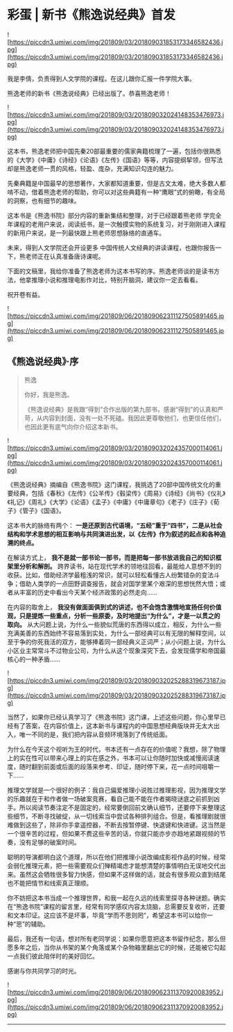 # 彩蛋 | 新书《熊逸说经典》首发

![https://piccdn3.umiwi.com/img/201809/03/201809031853173346582436.jpg](https://piccdn3.umiwi.com/img/201809/03/201809031853173346582436.jpg)

我是李倩，负责得到人文学院的课程。在这儿跟你汇报一件学院大事。

熊逸老师的新书《熊逸说经典》已经出版了。恭喜熊逸老师！

![https://piccdn3.umiwi.com/img/201809/03/201809032024148353476973.jpg](https://piccdn3.umiwi.com/img/201809/03/201809032024148353476973.jpg)

这本书，熊逸老师把中国先秦20部最重要的儒家典籍梳理了一遍，包括你很熟悉的《大学》《中庸》《诗经》《论语》《左传》《国语》等等，内容提纲挈领，但写法却是熊逸老师一贯的风格，轻盈、庞杂，充满知识勾连的魅力。

先秦典籍是中国最早的思想著作，大家都知道重要，但是古文太难，绝大多数人都啃不动，借着熊逸老师的帮助，你可以对这些典籍有一种“鹰眼”式的俯瞰，有全局的洞察，也有细节的趣味。

这本书是《熊逸书院》部分内容的重新集结和整理，对于已经跟着熊老师 学完全年课程的老用户来说，阅读纸书，是一次触摸实物的系统复习，对于刚刚进入课程的新用户来说，是一列最快跟上熊老师思想脉络的直通车。

未来，得到人文学院还会开设更多 中国传统人文经典的讲读课程，也跟你报告一下，熊老师正在认真准备唐诗课呢。

下面的文稿里，我给你准备了熊逸老师为这本书写的序。熊逸老师谈的是读书方法，他拿推理小说和推理电影作对比，特别开脑洞，建议你一定去看看。

祝开卷有益。

![https://piccdn3.umiwi.com/img/201809/06/201809062311127505891465.jpg](https://piccdn3.umiwi.com/img/201809/06/201809062311127505891465.jpg)

## 《熊逸说经典》·序

> 熊逸
> 
> 你好，我是熊逸。
> 
> 《熊逸说经典》是我跟“得到”合作出版的第九部书，感谢“得到”的认真和严苛，从内容到封面，没有一处不死磕。我因此更尊敬他们，也更信任他们，也因此更有底气向你介绍这本新书。

![https://piccdn3.umiwi.com/img/201809/03/201809032024357000114061.jpg](https://piccdn3.umiwi.com/img/201809/03/201809032024357000114061.jpg)

《熊逸说经典》摘编自《熊逸书院》这门课程，我挑选了20部中国传统文化的重要经典，包括《春秋》《左传》《公羊传》《毂梁传》《周易》《诗经》《尚书》《仪礼》《礼记》《周礼》《大学》《论语》《孟子》《中庸》《中庸章句》《老子》《庄子》《荀子》《管子》《国语》。

这本书大的脉络有两个： **一是还原到古代语境，“五经”重于“四书”，二是从社会结构和学术思想的相互影响与共同演进出发，以《左传》作为叙述的起点和各种追溯的终点。**

在解读方式上， **我不是就一部书论一部书，而是把每一部书放进我自己的知识框架里分析和解剖。** 跨界读书，站在现代学术的领地往回看，最能给人意想不到的收获。比如，借助经济学最粗浅的常识，就可以轻松看懂古人纷繁错杂的变法斗争；借助人类学的一点田野调查报告，就会对国学里某个艰深的思想恍然大悟；或者从丰富的历史中看出今天某个经济政策的必然走向……

在内容的取舍上， **我没有做面面俱到式的讲述，也不会饱含激情地宣扬任何价值观，只是提炼一些重点，分析一些原委，及时地提出“为什么”，才是一以贯之的取向。** 从大问题上说，为什么一些貌似荒唐的东西得以成立，相反，为什么一些充满美善的东西始终不容易落到实处，为什么一部经典可以有无限的解释空间，以至于争的你死我活的双方，能够捧着同一部经典义正词严；从小问题上说，为什么小区业主常常斗不过物业公司，为什么从这个现象深究下去，会发现儒学和帝国最核心的一种矛盾……

![https://piccdn3.umiwi.com/img/201809/03/201809032025288319673187.jpg](https://piccdn3.umiwi.com/img/201809/03/201809032025288319673187.jpg)

当然了，如果你已经认真学习了《熊逸书院》这门课，上述这些问题，你心里早已经有了答案，在内容价值上，这本新书与课程内的中国思想经典版块并无太大出入，唯一不同的是，我们把内容从音频环境落到了传统纸面。

为什么在今天这个视听为王的时代，书本还有一点存在的价值呢？我想，除了物理上的实在性可以带来心理上的实在感之外，书本可以让你随时加快或减慢阅读速度，随时翻到前面或后面的段落来参考、印证，随时停下来，花一点时间咀嚼一下……

推理文学就是一个很好的例子：我自己偏爱推理小说胜过推理影视，因为推理文学的乐趣就在于和作者做一场破案竞赛，看自己能不能在作者揭晓谜底之前抓到凶手。所以阅读节奏注定不是固定的，经常要倒回前文确认细节，还要停下来整理这些细节，不断寻找破绽，从一切线索当中尝试各种排列组合。但是，看推理剧就很难做到这些了，除非你手拿遥控器，不断去按暂停键、快退键和快进键。这当然是一个很辛苦的过程，但如果不费这些辛苦的话，你就只能亦步亦趋地紧跟视频的节奏，没有足够的破案时间。

聪明的导演都明白这个道理，所以在他们把推理小说改编成影视作品的时候，经常会弱化推理元素，把一些需要观众们殚精竭虑才能想清楚的事情明白无误地交代出来。虽然这会牺牲很多智力快感，但如果不这样做的话，就会有很多观众直到结尾也不能把情节和线索真正理顺。

你不妨把这本书当成一个推理世界，和我一起在久远的线索里探寻各种谜题。确实在“熊逸书院”课程的留言里，经常有同学感叹内容太烧脑，总需要反复收听，还要和文本印证。这应该不是坏事，毕竟“学而不思则罔”，希望这本书可以给你一种“思”的辅助。

最后，我还有一句话，想对所有老同学说：如果你愿意把这本书留作纪念，那么但愿多年之后，当你从书架的某个角落或某个杂物箱里翻出它的时候，还能被它勾起一点我们彼此陪伴时的美好回忆。

感谢与你共同学习的时光。

![https://piccdn3.umiwi.com/img/201809/06/201809062311370920083952.jpg](https://piccdn3.umiwi.com/img/201809/06/201809062311370920083952.jpg)

---
